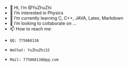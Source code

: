 - 👋 Hi, I’m @YuZhuZhi
- 👀 I’m interested in Physics
- 🌱 I’m currently learning C, C++, JAVA, Latex, Markdown
- 💞️ I’m looking to collaborate on ...
- 📫 How to reach me:
-     QQ: 775868138
-     WeChat: YuZhuZhi32
-     Mail: 775868138@qq.com

<!---
YuZhuZhi/YuZhuZhi is a ✨ special ✨ repository because its `README.md` (this file) appears on your GitHub profile.
You can click the Preview link to take a look at your changes.
--->
